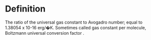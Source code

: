 # Definition

The ratio of the universal gas constant to Avogadro number; equal to
1.38054 x 10-16 erg/�K. Sometimes called gas constant per molecule,
Boltzmann universal conversion factor .
